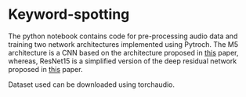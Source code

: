 # Keyword-spotting

The python notebook contains code for pre-processing audio data and training two network architectures implemented using Pytroch. The M5 architecture is a CNN based on the architecture proposed in [this](https://arxiv.org/pdf/1610.00087.pdf) paper, whereas, ResNet15 is a simplified version of the deep residual network proposed in [this](https://arxiv.org/pdf/1710.10361.pdf) paper.

Dataset used can be downloaded using torchaudio.

